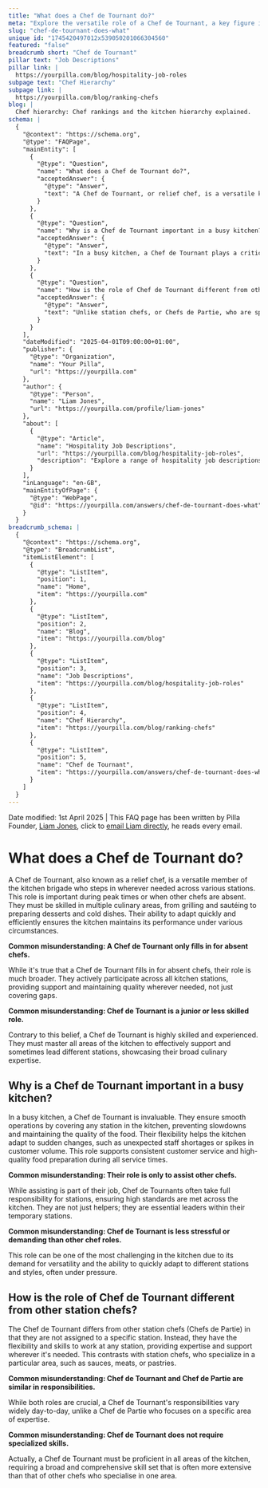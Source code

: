 ```yaml
---
title: "What does a Chef de Tournant do?"
meta: "Explore the versatile role of a Chef de Tournant, a key figure in the kitchen who adapts to various culinary stations, ensuring smooth operations and high-quality food preparation."
slug: "chef-de-tournant-does-what"
unique id: "1745420497012x539050201066304560"
featured: "false"
breadcrumb short: "Chef de Tournant"
pillar text: "Job Descriptions"
pillar link: |
  https://yourpilla.com/blog/hospitality-job-roles
subpage text: "Chef Hierarchy"
subpage link: |
  https://yourpilla.com/blog/ranking-chefs
blog: |
  Chef hierarchy: Chef rankings and the kitchen hierarchy explained.
schema: |
  {
    "@context": "https://schema.org",
    "@type": "FAQPage",
    "mainEntity": [
      {
        "@type": "Question",
        "name": "What does a Chef de Tournant do?",
        "acceptedAnswer": {
          "@type": "Answer",
          "text": "A Chef de Tournant, or relief chef, is a versatile kitchen staff member who helps out at various stations when needed, particularly during busy times or when other chefs are not available. They are skilled in multiple areas of cooking, such as grilling, sautéing, preparing desserts, and making cold dishes. This role is essential for keeping the kitchen running smoothly under various circumstances by quickly adapting to different stations."
        }
      },
      {
        "@type": "Question",
        "name": "Why is a Chef de Tournant important in a busy kitchen?",
        "acceptedAnswer": {
          "@type": "Answer",
          "text": "In a busy kitchen, a Chef de Tournant plays a critical role in ensuring smooth operations by covering any station that needs support. This flexibility helps the kitchen respond effectively to sudden staff shortages or unexpected increases in customer volume, supporting consistent customer service and high-quality food preparation throughout service times."
        }
      },
      {
        "@type": "Question",
        "name": "How is the role of Chef de Tournant different from other station chefs?",
        "acceptedAnswer": {
          "@type": "Answer",
          "text": "Unlike station chefs, or Chefs de Partie, who are specialized in a specific area like sauces, meats, or pastries, a Chef de Tournant is not tied to one station but possesses the skills and flexibility to work at any station. This broad expertise allows them to provide critical support and leadership wherever needed, contrasting with the more focused role of station chefs."
        }
      }
    ],
    "dateModified": "2025-04-01T09:00:00+01:00",
    "publisher": {
      "@type": "Organization",
      "name": "Your Pilla",
      "url": "https://yourpilla.com"
    },
    "author": {
      "@type": "Person",
      "name": "Liam Jones",
      "url": "https://yourpilla.com/profile/liam-jones"
    },
    "about": [
      {
        "@type": "Article",
        "name": "Hospitality Job Descriptions",
        "url": "https://yourpilla.com/blog/hospitality-job-roles",
        "description": "Explore a range of hospitality job descriptions including detailed duties and tasks to help structure specific roles within your business."
      }
    ],
    "inLanguage": "en-GB",
    "mainEntityOfPage": {
      "@type": "WebPage",
      "@id": "https://yourpilla.com/answers/chef-de-tournant-does-what"
    }
  }
breadcrumb_schema: |
  {
    "@context": "https://schema.org",
    "@type": "BreadcrumbList",
    "itemListElement": [
      {
        "@type": "ListItem",
        "position": 1,
        "name": "Home",
        "item": "https://yourpilla.com"
      },
      {
        "@type": "ListItem",
        "position": 2,
        "name": "Blog",
        "item": "https://yourpilla.com/blog"
      },
      {
        "@type": "ListItem",
        "position": 3,
        "name": "Job Descriptions",
        "item": "https://yourpilla.com/blog/hospitality-job-roles"
      },
      {
        "@type": "ListItem",
        "position": 4,
        "name": "Chef Hierarchy",
        "item": "https://yourpilla.com/blog/ranking-chefs"
      },
      {
        "@type": "ListItem",
        "position": 5,
        "name": "Chef de Tournant",
        "item": "https://yourpilla.com/answers/chef-de-tournant-does-what"
      }
    ]
  }
---
```


Date modified: 1st April 2025 | This FAQ page has been written by Pilla Founder, [Liam Jones](https://yourpilla.com/profile/liam-jones), click to [email Liam directly](https://mailto:liam@yourpilla.com), he reads every email.

# What does a Chef de Tournant do?

A Chef de Tournant, also known as a relief chef, is a versatile member of the kitchen brigade who steps in wherever needed across various stations. This role is important during peak times or when other chefs are absent. They must be skilled in multiple culinary areas, from grilling and sautéing to preparing desserts and cold dishes. Their ability to adapt quickly and efficiently ensures the kitchen maintains its performance under various circumstances.

**Common misunderstanding: A Chef de Tournant only fills in for absent chefs.**

While it's true that a Chef de Tournant fills in for absent chefs, their role is much broader. They actively participate across all kitchen stations, providing support and maintaining quality wherever needed, not just covering gaps.

**Common misunderstanding: Chef de Tournant is a junior or less skilled role.**

Contrary to this belief, a Chef de Tournant is highly skilled and experienced. They must master all areas of the kitchen to effectively support and sometimes lead different stations, showcasing their broad culinary expertise.

## Why is a Chef de Tournant important in a busy kitchen?

In a busy kitchen, a Chef de Tournant is invaluable. They ensure smooth operations by covering any station in the kitchen, preventing slowdowns and maintaining the quality of the food. Their flexibility helps the kitchen adapt to sudden changes, such as unexpected staff shortages or spikes in customer volume. This role supports consistent customer service and high-quality food preparation during all service times.

**Common misunderstanding: Their role is only to assist other chefs.**

While assisting is part of their job, Chef de Tournants often take full responsibility for stations, ensuring high standards are met across the kitchen. They are not just helpers; they are essential leaders within their temporary stations.

**Common misunderstanding: Chef de Tournant is less stressful or demanding than other chef roles.**

This role can be one of the most challenging in the kitchen due to its demand for versatility and the ability to quickly adapt to different stations and styles, often under pressure.

## How is the role of Chef de Tournant different from other station chefs?

The Chef de Tournant differs from other station chefs (Chefs de Partie) in that they are not assigned to a specific station. Instead, they have the flexibility and skills to work at any station, providing expertise and support wherever it's needed. This contrasts with station chefs, who specialize in a particular area, such as sauces, meats, or pastries.

**Common misunderstanding: Chef de Tournant and Chef de Partie are similar in responsibilities.**

While both roles are crucial, a Chef de Tournant's responsibilities vary widely day-to-day, unlike a Chef de Partie who focuses on a specific area of expertise.

**Common misunderstanding: Chef de Tournant does not require specialized skills.**

Actually, a Chef de Tournant must be proficient in all areas of the kitchen, requiring a broad and comprehensive skill set that is often more extensive than that of other chefs who specialise in one area.
